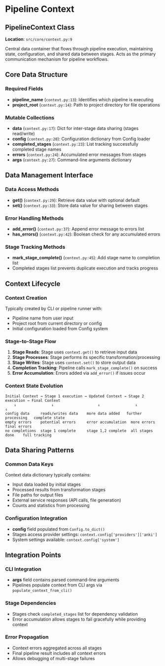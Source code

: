 # Pipeline Context

## PipelineContext Class
**Location**: `src/core/context.py:9`

Central data container that flows through pipeline execution, maintaining state, configuration, and shared data between stages. Acts as the primary communication mechanism for pipeline workflows.

## Core Data Structure

### Required Fields
- **pipeline_name** (`context.py:13`): Identifies which pipeline is executing
- **project_root** (`context.py:14`): Path to project directory for file operations

### Mutable Collections
- **data** (`context.py:17`): Dict for inter-stage data sharing (stages read/write)
- **config** (`context.py:20`): Configuration dictionary from Config loader
- **completed_stages** (`context.py:23`): List tracking successfully completed stage names
- **errors** (`context.py:24`): Accumulated error messages from stages
- **args** (`context.py:27`): Command-line arguments dictionary

## Data Management Interface

### Data Access Methods
- **get()** (`context.py:29`): Retrieve data value with optional default
- **set()** (`context.py:33`): Store data value for sharing between stages

### Error Handling Methods
- **add_error()** (`context.py:37`): Append error message to errors list
- **has_errors()** (`context.py:42`): Boolean check for any accumulated errors

### Stage Tracking Methods
- **mark_stage_complete()** (`context.py:45`): Add stage name to completion list
- Completed stages list prevents duplicate execution and tracks progress

## Context Lifecycle

### Context Creation
Typically created by CLI or pipeline runner with:
- Pipeline name from user input
- Project root from current directory or config
- Initial configuration loaded from Config system

### Stage-to-Stage Flow
1. **Stage Reads**: Stage uses `context.get()` to retrieve input data
2. **Stage Processes**: Stage performs its specific transformation/processing
3. **Stage Writes**: Stage uses `context.set()` to store output data
4. **Completion Tracking**: Pipeline calls `mark_stage_complete()` on success
5. **Error Accumulation**: Errors added via `add_error()` if issues occur

### Context State Evolution
```
Initial Context → Stage 1 execution → Updated Context → Stage 2 execution → Final Context
    ↓                ↓                    ↓                ↓                    ↓
config data     reads/writes data    more data added   further processing   complete state
empty errors    potential errors     error accumulation  more errors        final errors
no completions  stage 1 complete     stage 1,2 complete  all stages done    full tracking
```

## Data Sharing Patterns

### Common Data Keys
Context data dictionary typically contains:
- Input data loaded by initial stages
- Processed results from transformation stages
- File paths for output files
- External service responses (API calls, file generation)
- Counts and statistics from processing

### Configuration Integration
- **config** field populated from `Config.to_dict()`
- Stages access provider settings: `context.config['providers']['anki']`
- System settings available: `context.config['system']`

## Integration Points

### CLI Integration
- **args** field contains parsed command-line arguments
- Pipelines populate context from CLI args via `populate_context_from_cli()`

### Stage Dependencies
- Stages check `completed_stages` list for dependency validation
- Error accumulation allows stages to fail gracefully while providing context

### Error Propagation
- Context errors aggregated across all stages
- Final pipeline result includes all context errors
- Allows debugging of multi-stage failures

